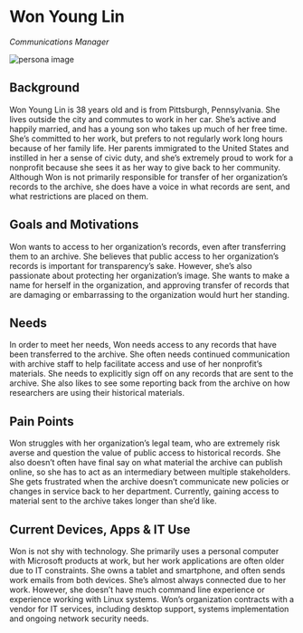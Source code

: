# Won Young Lin

_Communications Manager_

![persona image](img/won-young-lin.jpg)

## Background

Won Young Lin is 38 years old and is from Pittsburgh, Pennsylvania. She lives outside the city and commutes to work in her car. She’s active and happily married, and has a young son who takes up much of her free time. She’s committed to her work, but prefers to not regularly work long hours because of her family life. Her parents immigrated to the United States and instilled in her a sense of civic duty, and she’s extremely proud to work for a nonprofit because she sees it as her way to give back to her community. Although Won is not primarily responsible for transfer of her organization’s records to the archive, she does have a voice in what records are sent, and what restrictions are placed on them.

## Goals and Motivations

Won wants to access to her organization’s records, even after transferring them to an archive. She believes that public access to her organization’s records is important for transparency’s sake. However, she’s also passionate about protecting her organization’s image. She wants to make a name for herself in the organization, and approving transfer of records that are damaging or embarrassing to the organization would hurt her standing.

## Needs

In order to meet her needs, Won needs access to any records that have been transferred to the archive. She often needs continued communication with archive staff to help facilitate access and use of her nonprofit’s materials. She needs to explicitly sign off on any records that are sent to the archive. She also likes to see some reporting back from the archive on how researchers are using their historical materials.

## Pain Points

Won struggles with her organization’s legal team, who are extremely risk averse and question the value of public access to historical records. She also doesn’t often have final say on what material the archive can publish online, so she has to act as an intermediary between multiple stakeholders. She gets frustrated when the archive doesn’t communicate new policies or changes in service back to her department. Currently, gaining access to material sent to the archive takes longer than she’d like.

## Current Devices, Apps & IT Use

Won is not shy with technology. She primarily uses a personal computer with Microsoft products at work, but her work applications are often older due to IT constraints. She owns a tablet and smartphone, and often sends work emails from both devices. She’s almost always connected due to her work. However, she doesn’t have much command line experience or experience working with Linux systems. Won’s organization contracts with a vendor for IT services, including desktop support, systems implementation and ongoing network security needs.

